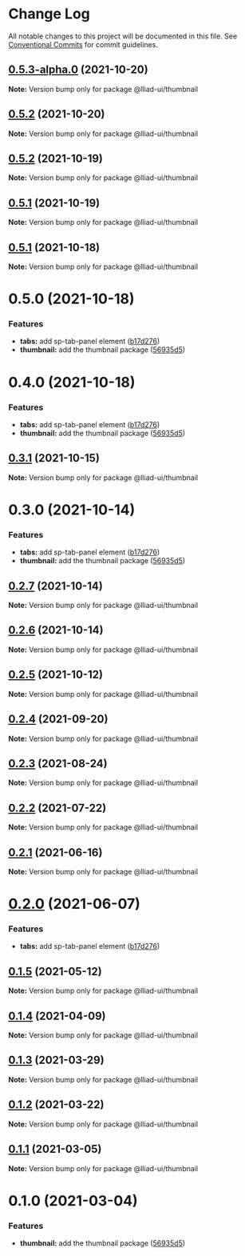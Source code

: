 # Change Log

All notable changes to this project will be documented in this file.
See [Conventional Commits](https://conventionalcommits.org) for commit guidelines.

## [0.5.3-alpha.0](https://github.com/gaoding-inc/Iliad-ui/compare/@lliad-ui/thumbnail@0.5.2...@lliad-ui/thumbnail@0.5.3-alpha.0) (2021-10-20)

**Note:** Version bump only for package @lliad-ui/thumbnail





## [0.5.2](https://github.com/gaoding-inc/Iliad-ui/compare/@lliad-ui/thumbnail@0.5.1...@lliad-ui/thumbnail@0.5.2) (2021-10-20)

**Note:** Version bump only for package @lliad-ui/thumbnail





## [0.5.2](https://github.com/gaoding-inc/Iliad-ui/compare/@lliad-ui/thumbnail@0.5.1...@lliad-ui/thumbnail@0.5.2) (2021-10-19)

**Note:** Version bump only for package @lliad-ui/thumbnail





## [0.5.1](https://github.com/gaoding-inc/Iliad-ui/compare/@lliad-ui/thumbnail@0.5.0...@lliad-ui/thumbnail@0.5.1) (2021-10-19)

**Note:** Version bump only for package @lliad-ui/thumbnail





## [0.5.1](https://github.com/gaoding-inc/Iliad-ui/compare/@lliad-ui/thumbnail@0.5.0...@lliad-ui/thumbnail@0.5.1) (2021-10-18)

**Note:** Version bump only for package @lliad-ui/thumbnail





# 0.5.0 (2021-10-18)


### Features

* **tabs:** add sp-tab-panel element ([b17d276](https://github.com/gaoding-inc/Iliad-ui/commit/b17d2765cf415578a31e5fa23515c25ff4c3922d))
* **thumbnail:** add the thumbnail package ([56935d5](https://github.com/gaoding-inc/Iliad-ui/commit/56935d5f6183c700b036ffd058629a3d9cbdbbbc))





# 0.4.0 (2021-10-18)


### Features

* **tabs:** add sp-tab-panel element ([b17d276](https://github.com/gaoding-inc/Iliad-ui/commit/b17d2765cf415578a31e5fa23515c25ff4c3922d))
* **thumbnail:** add the thumbnail package ([56935d5](https://github.com/gaoding-inc/Iliad-ui/commit/56935d5f6183c700b036ffd058629a3d9cbdbbbc))





## [0.3.1](https://github.com/adobe/spectrum-web-components/compare/@lliad-ui/thumbnail@0.3.0...@lliad-ui/thumbnail@0.3.1) (2021-10-15)

**Note:** Version bump only for package @lliad-ui/thumbnail

# 0.3.0 (2021-10-14)

### Features

-   **tabs:** add sp-tab-panel element ([b17d276](https://github.com/adobe/spectrum-web-components/commit/b17d2765cf415578a31e5fa23515c25ff4c3922d))
-   **thumbnail:** add the thumbnail package ([56935d5](https://github.com/adobe/spectrum-web-components/commit/56935d5f6183c700b036ffd058629a3d9cbdbbbc))

## [0.2.7](https://github.com/adobe/spectrum-web-components/compare/@lliad-ui/thumbnail@0.2.5...@lliad-ui/thumbnail@0.2.7) (2021-10-14)

**Note:** Version bump only for package @lliad-ui/thumbnail

## [0.2.6](https://github.com/adobe/spectrum-web-components/compare/@lliad-ui/thumbnail@0.2.5...@lliad-ui/thumbnail@0.2.6) (2021-10-14)

**Note:** Version bump only for package @lliad-ui/thumbnail

## [0.2.5](https://github.com/adobe/spectrum-web-components/compare/@lliad-ui/thumbnail@0.2.4...@lliad-ui/thumbnail@0.2.5) (2021-10-12)

**Note:** Version bump only for package @lliad-ui/thumbnail

## [0.2.4](https://github.com/adobe/spectrum-web-components/compare/@lliad-ui/thumbnail@0.2.3...@lliad-ui/thumbnail@0.2.4) (2021-09-20)

**Note:** Version bump only for package @lliad-ui/thumbnail

## [0.2.3](https://github.com/adobe/spectrum-web-components/compare/@lliad-ui/thumbnail@0.2.2...@lliad-ui/thumbnail@0.2.3) (2021-08-24)

**Note:** Version bump only for package @lliad-ui/thumbnail

## [0.2.2](https://github.com/adobe/spectrum-web-components/compare/@lliad-ui/thumbnail@0.2.1...@lliad-ui/thumbnail@0.2.2) (2021-07-22)

**Note:** Version bump only for package @lliad-ui/thumbnail

## [0.2.1](https://github.com/adobe/spectrum-web-components/compare/@lliad-ui/thumbnail@0.2.0...@lliad-ui/thumbnail@0.2.1) (2021-06-16)

**Note:** Version bump only for package @lliad-ui/thumbnail

# [0.2.0](https://github.com/adobe/spectrum-web-components/compare/@lliad-ui/thumbnail@0.1.5...@lliad-ui/thumbnail@0.2.0) (2021-06-07)

### Features

-   **tabs:** add sp-tab-panel element ([b17d276](https://github.com/adobe/spectrum-web-components/commit/b17d2765cf415578a31e5fa23515c25ff4c3922d))

## [0.1.5](https://github.com/adobe/spectrum-web-components/compare/@lliad-ui/thumbnail@0.1.4...@lliad-ui/thumbnail@0.1.5) (2021-05-12)

**Note:** Version bump only for package @lliad-ui/thumbnail

## [0.1.4](https://github.com/adobe/spectrum-web-components/compare/@lliad-ui/thumbnail@0.1.3...@lliad-ui/thumbnail@0.1.4) (2021-04-09)

**Note:** Version bump only for package @lliad-ui/thumbnail

## [0.1.3](https://github.com/adobe/spectrum-web-components/compare/@lliad-ui/thumbnail@0.1.2...@lliad-ui/thumbnail@0.1.3) (2021-03-29)

**Note:** Version bump only for package @lliad-ui/thumbnail

## [0.1.2](https://github.com/adobe/spectrum-web-components/compare/@lliad-ui/thumbnail@0.1.1...@lliad-ui/thumbnail@0.1.2) (2021-03-22)

**Note:** Version bump only for package @lliad-ui/thumbnail

## [0.1.1](https://github.com/adobe/spectrum-web-components/compare/@lliad-ui/thumbnail@0.1.0...@lliad-ui/thumbnail@0.1.1) (2021-03-05)

**Note:** Version bump only for package @lliad-ui/thumbnail

# 0.1.0 (2021-03-04)

### Features

-   **thumbnail:** add the thumbnail package ([56935d5](https://github.com/adobe/spectrum-web-components/commit/56935d5f6183c700b036ffd058629a3d9cbdbbbc))
